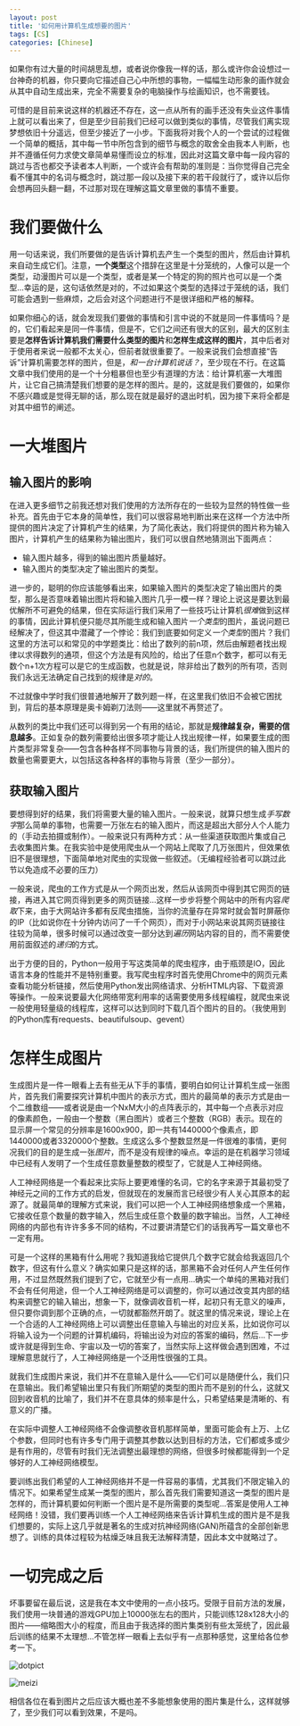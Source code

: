 ```yaml
---
layout: post
title: '如何用计算机生成想要的图片'
tags: [CS]
categories: [Chinese]
---
```




如果你有过大量的时间胡思乱想，或者说你像我一样的话，那么或许你会设想过一台神奇的机器，你只要向它描述自己心中所想的事物，一幅幅生动形象的画作就会从其中自动生成出来，完全不需要复杂的电脑操作与绘画知识，也不需要钱。

可惜的是目前来说这样的机器还不存在，这一点从所有的画手还没有失业这件事情上就可以看出来了，但是至少目前我们已经可以做到类似的事情，尽管我们离实现梦想依旧十分遥远，但至少接近了一小步。下面我将对我个人的一个尝试的过程做一个简单的概括，其中每一节中所包含到的细节与概念的取舍全由我本人判断，也并不遵循任何力求使文章简单易懂而设立的标准，因此对这篇文章中每一段内容的跳过与否也都交予读者本人判断，一个或许会有帮助的准则是：当你觉得自己完全看不懂其中的名词与概念时，跳过那一段以及接下来的若干段就行了，或许以后你会想再回头翻一翻，不过那对现在理解这篇文章里做的事情不重要。

# 我们要做什么

用一句话来说，我们所要做的是告诉计算机去产生一个类型的图片，然后由计算机来自动生成它们。注意，**一个类型**这个措辞在这里是十分笼统的，人像可以是一个类型，动漫图片可以是一个类型，或者是某一个特定的狗的照片也可以是一个类型...幸运的是，这句话依然是对的，不过如果这个类型的选择过于笼统的话，我们可能会遇到一些麻烦，之后会对这个问题进行不是很详细和严格的解释。

如果你细心的话，就会发现我们要做的事情和引言中说的不就是同一件事情吗？是的，它们看起来是同一件事情，但是不，它们之间还有很大的区别，最大的区别主要是**怎样告诉计算机我们需要什么类型的图片**和**怎样生成这样的图片**，其中后者对于使用者来说一般都不太关心，但前者就很重要了。一般来说我们会想直接“告诉”计算机需要怎样的图片，但是，*和一台计算机说话？*，至少现在不行。在这篇文章中我们使用的是一个十分粗暴但也至少有道理的方法：给计算机塞一大堆图片，让它自己搞清楚我们想要的是怎样的图片。是的，这就是我们要做的，如果你不感兴趣或是觉得无聊的话，那么现在就是最好的退出时机，因为接下来将全都是对其中细节的阐述。

# 一大堆图片

## 输入图片的影响

在进入更多细节之前我还想对我们使用的方法所存在的一些较为显然的特性做一些补充。首先由于它本身的简单性，我们可以很容易地判断出来在这样一个方法中所提供的图片决定了计算机产生的结果，为了简化表达，我们将提供的图片称为输入图片，计算机产生的结果称为输出图片，我们可以很自然地猜测出下面两点：
- 输入图片越多，得到的输出图片质量越好。
- 输入图片的类型决定了输出图片的类型。

进一步的，聪明的你应该能够看出来，如果输入图片的类型决定了输出图片的类型，那么是否意味着输出图片将和输入图片几乎一模一样？理论上说这是要达到最优解所不可避免的结果，但在实际运行我们采用了一些技巧让计算机*很难*做到这样的事情，因此计算机便只能尽其所能生成和输入图片*一个类型*的图片，虽说问题已经解决了，但这其中潜藏了一个悖论：我们到底要如何定义*一个类型*的图片？我们这里的方法可以和常见的中学题类比：给出了数列的前n项，然后由解题者找出规律以求得数列的通项，但这个方法是有风险的，给出了任意n个数字，都可以有无数个n+1次方程可以是它的生成函数，也就是说，除非给出了数列的所有项，否则我们永远无法确定自己找到的规律是*对的*。

不过就像中学时我们很普通地解开了数列题一样，在这里我们依旧不会被它困扰到，背后的基本原理是奥卡姆剃刀法则——这里就不再赘述了。

从数列的类比中我们还可以得到另一个有用的结论，那就是**规律越复杂，需要的信息越多**。正如复杂的数列需要给出很多项才能让人找出规律一样，如果要生成的图片类型非常复杂——包含各种各样不同事物与背景的话，我们所提供的输入图片的数量也需要更大，以包括这各种各样的事物与背景（至少一部分）。

## 获取输入图片

要想得到好的结果，我们将需要大量的输入图片。一般来说，就算只想生成*手写数字*那么简单的事物，也需要一万张左右的输入图片，而这是超出大部分人个人能力的（手动去拍摄或制作）。一般来说只有两种方式：从一些渠道获取图片集或自己去收集图片集。在我实验中是使用爬虫从一个网站上爬取了几万张图片，但效果依旧不是很理想，下面简单地对爬虫的实现做一些叙述。（无编程经验者可以跳过此节以免造成不必要的压力）

一般来说，爬虫的工作方式是从一个网页出发，然后从该网页中得到其它网页的链接，再进入其它网页得到更多的网页链接...这样一步步将整个网站中的所有内容*爬取*下来，由于大网站许多都有反爬虫措施，当你的流量存在异常时就会暂时屏蔽你的IP（比如说你在十分钟内访问了一千个网页），而对于小网站来说其网页链接往往较为简单，很多时候可以通过改变一部分达到*遍历*网站内容的目的，而不需要使用前面叙述的*递归*的方式。

出于方便的目的，Python一般用于写这类简单的爬虫程序，由于瓶颈是IO，因此语言本身的性能并不是特别重要。我写爬虫程序时首先使用Chrome中的网页元素查看功能分析链接，然后使用Python发出网络请求、分析HTML内容、下载资源等操作。一般来说要最大化网络带宽利用率的话需要使用多线程编程，就爬虫来说一般使用轻量级的线程库，这样可以达到同时下载几百个图片的目的。（我使用到的Python库有requests、beautifulsoup、gevent）

# 怎样生成图片

生成图片是一件一眼看上去有些无从下手的事情，要明白如何让计算机生成一张图片，首先我们需要探究计算机中图片的表示方式，图片的最简单的表示方式是由一个二维数组——或者说是由一个NxM大小的点阵表示的，其中每一个点表示对应的像素颜色，一般由一个整数（黑白图片）或者三个整数（RGB）表示。现在的显示屏一个常见的分辨率是1600x900，即一共有1440000个像素点，即1440000或者3320000个整数。生成这么多个整数显然是一件很难的事情，更何况我们的目的是生成一张*图片*，而不是没有规律的噪点。幸运的是在机器学习领域中已经有人发明了一个生成任意数量整数的模型了，它就是人工神经网络。

人工神经网络是一个看起来比实际上要更难懂的名词，它的名字来源于其最初受了神经元之间的工作方式的启发，但就现在的发展而言已经很少有人关心其原本的起源了。就最简单的理解方式来说，我们可以把一个人工神经网络想象成一个黑箱，它接收任意个数量的数字输入，然后生成任意个数量的数字输出。当然，人工神经网络的内部也有许许多多不同的结构，不过要讲清楚它们的话我再写一篇文章也不一定有用。

可是一个这样的黑箱有什么用呢？我知道我给它提供几个数字它就会给我返回几个数字，但这有什么意义？确实如果只是这样的话，那黑箱不会对任何人产生任何作用，不过显然既然我们提到了它，它就至少有一点用...确实一个单纯的黑箱对我们不会有任何用途，但一个人工神经网络是可以调整的，你可以通过改变其内部的结构来调整它的输入输出，想象一下，就像调收音机一样，起初只有无意义的噪声，但只要你调到那个正确的点，一切就都豁然开朗了。就这里的情况来说，理论上在一个合适的人工神经网络上可以调整出任意输入与输出的对应关系，比如说你可以将输入设为一个问题的计算机编码，将输出设为对应的答案的编码，然后...下一步或许就是得到生命、宇宙以及一切的答案了，当然实际上这样做会遇到困难，不过理解意思就行了，人工神经网络是一个泛用性很强的工具。

就我们生成图片来说，我们并不在意输入是什么——它们可以是随便什么，我们只在意输出。我们希望输出里只有我们所期望的类型的图片而不是别的什么，这就又回到收音机的比喻了，我们并不在意具体的频率是什么，只希望结果是清晰的、有意义的广播。

在实际中调整人工神经网络不会像调整收音机那样简单，里面可能会有上万、上亿个参数，但同时也有许多专门用于调整其参数以达到目标的方法，它们都或多或少是有作用的，尽管有时我们无法调整出最理想的网络，但很多时候都能得到一个足够好的人工神经网络模型。

要训练出我们希望的人工神经网络并不是一件容易的事情，尤其我们不限定输入的情况下。如果希望生成某一类型的图片，那么首先我们需要知道这一类型的图片是怎样的，而计算机要如何判断一个图片是不是所需要的类型呢...答案是使用人工神经网络！没错，我们要再训练一个人工神经网络来告诉计算机生成的图片是不是我们想要的，实际上这几乎就是著名的生成对抗神经网络(GAN)所蕴含的全部创新思想了。训练的具体过程较为枯燥乏味且我无法解释清楚，因此本文中就略过了。

# 一切完成之后

坏事要留在最后说，这是我在本文中使用的一点小技巧。受限于目前方法的发展，我们使用一块普通的游戏GPU加上10000张左右的图片，只能训练128x128大小的图片——缩略图大小的程度，而且由于我选择的图片集类别有些太笼统了，因此最后训练的结果不太理想...不管怎样一眼看上去似乎有一点那种感觉，这里给各位参考一下。

![dotpict](/assets/img/dotpict.jpg)

![meizi](/assets/img/meizi.jpg)

相信各位在看到图片之后应该大概也差不多能想象使用的图片集是什么，这样就够了，至少我们可以看到效果，不是吗。
